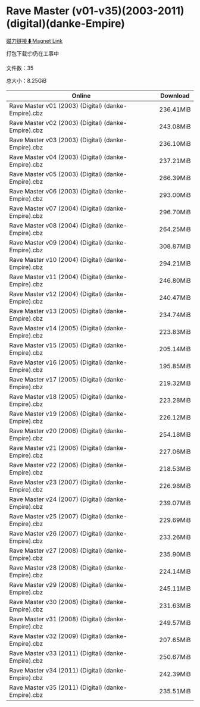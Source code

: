 # Rave Master (v01-v35)(2003-2011)(digital)(danke-Empire)

[磁力链接⬇Magnet Link](magnet:?xt=urn:btih:adc9bac4f20433ef0891d00e58d6b64352b4da37&dn=Rave%20Master%20%28v01-v35%29%282003-2011%29%28digital%29%28danke-Empire%29)

打包下载📦仍在工事中

文件数：35

总大小：8.25GiB

Online | Download
--- | ---
Rave Master v01 (2003) (Digital) (danke-Empire).cbz | 236.41MiB
Rave Master v02 (2003) (Digital) (danke-Empire).cbz | 243.08MiB
Rave Master v03 (2003) (Digital) (danke-Empire).cbz | 236.10MiB
Rave Master v04 (2003) (Digital) (danke-Empire).cbz | 237.21MiB
Rave Master v05 (2003) (Digital) (danke-Empire).cbz | 266.39MiB
Rave Master v06 (2003) (Digital) (danke-Empire).cbz | 293.00MiB
Rave Master v07 (2004) (Digital) (danke-Empire).cbz | 296.70MiB
Rave Master v08 (2004) (Digital) (danke-Empire).cbz | 264.25MiB
Rave Master v09 (2004) (Digital) (danke-Empire).cbz | 308.87MiB
Rave Master v10 (2004) (Digital) (danke-Empire).cbz | 294.21MiB
Rave Master v11 (2004) (Digital) (danke-Empire).cbz | 246.80MiB
Rave Master v12 (2004) (Digital) (danke-Empire).cbz | 240.47MiB
Rave Master v13 (2005) (Digital) (danke-Empire).cbz | 234.74MiB
Rave Master v14 (2005) (Digital) (danke-Empire).cbz | 223.83MiB
Rave Master v15 (2005) (Digital) (danke-Empire).cbz | 205.14MiB
Rave Master v16 (2005) (Digital) (danke-Empire).cbz | 195.85MiB
Rave Master v17 (2005) (Digital) (danke-Empire).cbz | 219.32MiB
Rave Master v18 (2005) (Digital) (danke-Empire).cbz | 223.28MiB
Rave Master v19 (2006) (Digital) (danke-Empire).cbz | 226.12MiB
Rave Master v20 (2006) (Digital) (danke-Empire).cbz | 254.18MiB
Rave Master v21 (2006) (Digital) (danke-Empire).cbz | 227.06MiB
Rave Master v22 (2006) (Digital) (danke-Empire).cbz | 218.53MiB
Rave Master v23 (2007) (Digital) (danke-Empire).cbz | 226.98MiB
Rave Master v24 (2007) (Digital) (danke-Empire).cbz | 239.07MiB
Rave Master v25 (2007) (Digital) (danke-Empire).cbz | 229.69MiB
Rave Master v26 (2007) (Digital) (danke-Empire).cbz | 233.26MiB
Rave Master v27 (2008) (Digital) (danke-Empire).cbz | 235.90MiB
Rave Master v28 (2008) (Digital) (danke-Empire).cbz | 224.14MiB
Rave Master v29 (2008) (Digital) (danke-Empire).cbz | 245.11MiB
Rave Master v30 (2008) (Digital) (danke-Empire).cbz | 231.63MiB
Rave Master v31 (2008) (Digital) (danke-Empire).cbz | 249.57MiB
Rave Master v32 (2009) (Digital) (danke-Empire).cbz | 207.65MiB
Rave Master v33 (2011) (Digital) (danke-Empire).cbz | 250.67MiB
Rave Master v34 (2011) (Digital) (danke-Empire).cbz | 242.39MiB
Rave Master v35 (2011) (Digital) (danke-Empire).cbz | 235.51MiB
